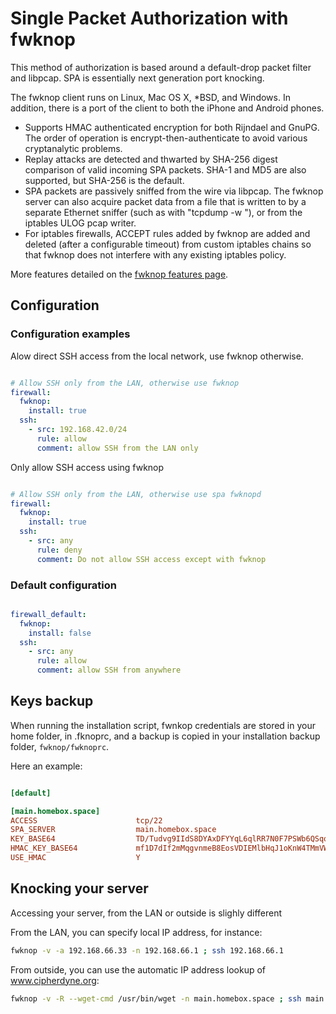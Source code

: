 # Single Packet Authorization with fwknop

This method of authorization is based around a default-drop packet
filter and libpcap. SPA is essentially next generation port
knocking.

The fwknop client runs on Linux, Mac OS X, *BSD, and Windows.
In addition, there is a port of the client to both the iPhone and Android phones.

- Supports HMAC authenticated encryption for both Rijndael and
  GnuPG. The order of operation is encrypt-then-authenticate to avoid
  various cryptanalytic problems.
- Replay attacks are detected and thwarted by SHA-256 digest
  comparison of valid incoming SPA packets. SHA-1 and MD5 are also
  supported, but SHA-256 is the default.
- SPA packets are passively sniffed from the wire via libpcap. The
  fwknop server can also acquire packet data from a file that is
  written to by a separate Ethernet sniffer (such as with "tcpdump -w
  <file>"), or from the iptables ULOG pcap writer.
- For iptables firewalls, ACCEPT rules added by fwknop are added and
  deleted (after a configurable timeout) from custom iptables chains
  so that fwknop does not interfere with any existing iptables policy.


More features detailed on the
[fwknop features page](https://www.cipherdyne.org/fwknop/docs/features.html).

## Configuration

### Configuration examples

Alow direct SSH access from the local network, use fwknop otherwise.

```yaml

# Allow SSH only from the LAN, otherwise use fwknop
firewall:
  fwknop:
    install: true
  ssh:
    - src: 192.168.42.0/24
      rule: allow
      comment: allow SSH from the LAN only
```

Only allow SSH access using fwknop

```yaml

# Allow SSH only from the LAN, otherwise use spa fwknopd
firewall:
  fwknop:
    install: true
  ssh:
    - src: any
      rule: deny
      comment: Do not allow SSH access except with fwknop
```

### Default configuration

```yaml

firewall_default:
  fwknop:
    install: false
  ssh:
    - src: any
      rule: allow
      comment: allow SSH from anywhere
```

## Keys backup

When running the installation script, fwnkop credentials are stored in
your home folder, in .fknoprc, and a backup is copied in your
installation backup folder, `fwknop/fwknoprc`.

Here an example:

```ini

[default]

[main.homebox.space]
ACCESS                      tcp/22
SPA_SERVER                  main.homebox.space
KEY_BASE64                  TD/Tudvg9IIdS8DYAxDFYYqL6qlRR7N0F7PSWb6QSqo=
HMAC_KEY_BASE64             mf1D7dIf2mMqgvnmeB8EosVDIEMlbHqJ1oKnW4TMmVWh4G7LHBbNzkBDvI+vw3f7TtdJYkYEjpc3JrHgA0QXYw==
USE_HMAC                    Y

```

## Knocking your server

Accessing your server, from the LAN or outside is slighly different

From the LAN, you can specify local IP address, for instance:

```sh
fwknop -v -a 192.168.66.33 -n 192.168.66.1 ; ssh 192.168.66.1
```

From outside, you can use the automatic IP address lookup of www.cipherdyne.org:

```sh
fwknop -v -R --wget-cmd /usr/bin/wget -n main.homebox.space ; ssh main.homebox.space
```
